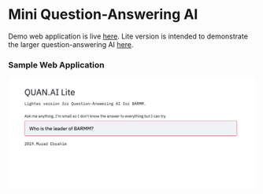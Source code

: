 # Mini Question-Answering AI 
Demo web application is live [here](https://share.streamlit.io/xmpuspus/mini-question-answering-ai/main/app.py). Lite version is intended to demonstrate the larger question-answering AI [here](https://github.com/xmpuspus/BARMM_QUAN_AI).

### Sample Web Application

![Sample image of the question answering web application lite version.](data/sample_webapp.png)
